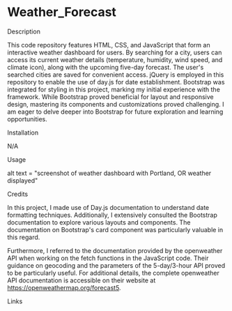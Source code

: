 # Weather_Forecast
Description

This code repository features HTML, CSS, and JavaScript that form an interactive weather dashboard for users. By searching for a city, users can access its current weather details (temperature, humidity, wind speed, and climate icon), along with the upcoming five-day forecast. The user's searched cities are saved for convenient access. jQuery is employed in this repository to enable the use of day.js for date establishment. Bootstrap was integrated for styling in this project, marking my initial experience with the framework. While Bootstrap proved beneficial for layout and responsive design, mastering its components and customizations proved challenging. I am eager to delve deeper into Bootstrap for future exploration and learning opportunities.

Installation

N/A

Usage

alt text = "screenshot of weather dashboard with Portland, OR weather displayed"

Credits

In this project, I made use of Day.js documentation to understand date formatting techniques. Additionally, I extensively consulted the Bootstrap documentation to explore various layouts and components. The documentation on Bootstrap's card component was particularly valuable in this regard.

Furthermore, I referred to the documentation provided by the openweather API when working on the fetch functions in the JavaScript code. Their guidance on geocoding and the parameters of the 5-day/3-hour API proved to be particularly useful. For additional details, the complete openweather API documentation is accessible on their website at https://openweathermap.org/forecast5.

Links


